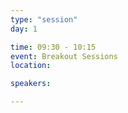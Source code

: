 ```yaml
---
type: "session"
day: 1

time: 09:30 - 10:15
event: Breakout Sessions
location: 

speakers:

---
```

